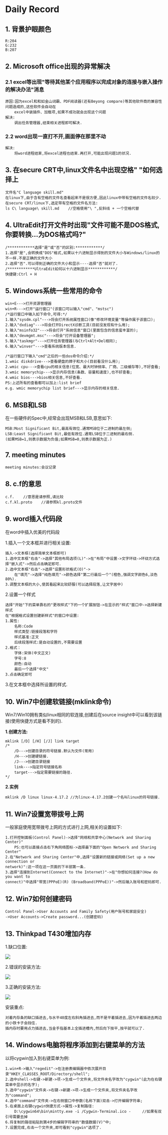 # Daily Record

## 1. 背景护眼颜色

	R:204
	G:232
	B:207

## 2. Microsoft office出现的异常解决
	
### 2.1 excel等出现"等待其他某个应用程序以完成对象的连接与嵌入操作的解决办法"消息

	原因:因为excel和和如金山词霸、PDF阅读器(还有Beyong compare)等其他软件商的兼容性问题造成的,这些软件会自动在
		excel中装插件、加载项,如果不成功就会出现这个问题
	解决:
		调出任务管理器,结束相关进程即可解决.

### 2.2 word出现一直打不开,画面停在那里不动

	解决:
		将word进程结束,将excel进程也结束.再打开,可能出现问题1的状况.

## 3. 在secure CRT中,linux文件名中出现空格" "如何选择上

	文件名"C language skill.md"
	在linux下,由于含有空格的文件名查看起来不是很方便,因此linux中带有空格的文件名较少.
	在secure CRT/linux下,选定带有空格的文件名方法:
	ls C\ language\ skill.md	//空格使用"\ ",反斜线 + 一个空格代替

## 4. UltraEdit打开文件时出现"文件可能不是DOS格式,你要转换...为DOS格式吗?"

	/************选择"是"或"否"的区别:************/
	1.选择"是",会转换成"DOS"格式,如果以十六进制显示得到的文件大小与Windows/linux的不一样.不是正确的文件大小
	2.选择"否".可以得到正确的文件大小和显示----选择"否"就对了.
	/************UltraEdit如何以十六进制显示************/
	快捷键:Ctrl + H

## 5. Windows系统一些常用的命令

	win+E--->打开资源管理器
	win+R--->打开"运行窗口"(该窗口可以输入"cmd"、"mstsc")
	/*运行窗口中输入如下命令,可得:*/
	1.输入"sysdm.cpl"--->将会打开系统属性窗口(像"修改环境变量"等操作属于该窗口);
	2.输入"dxdiag"--->将会打开DirectX诊断工具(目前没发现有什么用);
	3.输入"msinfo32"--->将会打开"系统信息"窗口(里面包含的信息蛮丰富的);
	4.输入"devmgmt.msc"--->将会"打开设备管理器";
	5.输入"taskmgr"--->打开任务管理器(与Ctrl+Alt+Del相同);
	6.输入"winver"--->查看系统版本信息.

	/*运行窗口下输入"cmd"之后的一些dos命令介绍:*/
	1.wmic diskdrive--->查看硬盘的牌子和大小(目前看没什么用);
	2.wmic cpu--->查看cpu的相关信息(位宽、最大时钟频率、厂商、二级缓存等),不好查看;
	3.wmic memorychip--->显示内存信息(条数、容量和速度),也不好查看;
	4.wmic bios--->bios相关信息,不好查看.
	PS:上述所有的查看都可以加上:list brief
	e.g. wmic memorychip list brief--->显示内存的相关信息.

## 6. MSB和LSB

在一些硬件的Spec中,经常会出现MSB和LSB,意思如下:

	MSB:Most Significant Bit,最高有效位.通常MSB位于二进制的最左侧;
	LSB:Least Significant Bit,最低有效位.通常LSB位于二进制的最右侧.
	(如果MSB=1,则表示数据为负值;如果MSB=0,则表示数据为正.)
	
## 7. meeting minutes

	meeting minutes:会议记录

## 8. c.f的意思

	c.f.	//意思是请参照,请比较
	c.f.kl.proto	//请参照kl.proto文件

## 9. word插入代码段

在word中插入优美的代码段

1.插入一个文本框并进行相关设置:

	插入->文本框(选择简单文本框即可)
	1.选中文本框"右击"->选择"其他布局选项(L)"->在"布局"中设置->文字环绕->环绕方式选择"嵌入式"->然后点击确定即可.
	2.选中文本框"右击"->选择"设置形状格式(O)"->
		在"填充"->选择"纯色填充"->颜色选择"第二行最后一个"(橙色,强调文字颜色6,淡色80%).
	3.调整文本框的大小,使其看起来比较舒服(可以选择段落,让文字居中)

2.设置一个样式

	选择"开始"下的菜单靠右的"更改样式"下的一个扩展按钮->在显示的"样式"窗口中->选择新建样式
	在"根据格式设置创建新样式"的窗口中设置:
	1.属性:
		名称:Code
		样式类型:链接段落和字符
		样式基准:正文
		后续段落样式:是自动设置的,不需要设置
	2.格式：
		字体:宋体(中文正文)
		字号:8
		颜色:自动
		最后一个选择"中文"
	3.点击确定即可

3.在文本框中选择所设置的样式.
		
## 10. Win7中创建软链接(mklink命令)

Win7/Win10拥有类似linux相同的软连接,创建后在source insight中可以看到该链接(使用快捷方式是看不到的).

**1.创建方法:**

	mklink [/D] [/H] [/J] link target
	/*
		/D--->创建目录的符号链接.默认为文件(常用)
		/H--->创建硬链接.
		/J--->创建目录链接
		link--->指定符号链接名称
		target--->指定需要链接的路径.
	*/

**2.实例**

	mklink /D linux linux-4.17.2 //为linux-4.17.2创建一个名叫linux的符号链接.

## 11. Win7设置宽带拨号上网

一般家庭使用宽带拨号上网的方式进行上网,相关的设置如下:

	1.打开控制面板(Control Panel)->选择"网络和共享中心(Network and Sharing Center)"
		PS:也可以直接点击右下角网络图标->选择最下面的"Open Network and Sharing Center"
	2.在"Network and Sharing Center"中,选择"设置新的链接或网络(Set up a new connection or
	network)":这一项在这一页面的下半部第一条.
	3.选择"连接到Internet(Connect to the Internet)"->在"你想如何连接?(How do you want to
	connect)"中选择"带宽(PPPoE)(R) (Broadband(PPPoE))"->然后输入账号和密码即可.
	
## 12. Win7如何创建密码

	Control Panel->User Accounts and Family Safety(用户账号和家庭安全)
	->User Accounts->Create password...(创建密码)

## 13. Thinkpad T430增加内存

1.缺口位置:

![](images/thinkpad_t430_gap.png)

2.错误的安装方法:

![](images/thinkpad_t430_wrong.png)

3.正确的安装方法:

![](images/thinkpad_t430_right.png)

安装重点:

	对着内存条的缺口插进去,与水平40度左右斜角插进去,而不是平着插进去,因为平着插进去两边的小铁卡子会挡住.
	插内存时要用点力插进去,当金手指基本上全插进槽内,然后向下按平,按平就可以了.

## 14. Windows电脑将程序添加到右键菜单的方法

以将cygwin加入到右键菜单为例:

	1.win+R->输入"regedit"->在注册表编辑器中依次展开目录"HKEY_CLASSES_ROOT/Directory/shell";
	2.选中shell->右键->新建->项->生成一个文件夹,将文件夹名字改为"cygwin"(此为在右键菜单中显示的名字);
	3.选中"cygwin"文件夹->右键->新建->项->生成一个文件夹,将文件夹名字改为"command";
	4.选中"command"文件夹->在右侧窗口中参数(名称下面)双击->打开编辑字符串;
	5.在桌面上右键cygwin快捷方式->属性->复制路径:
		D:\cygwin64\bin\mintty.exe -i /Cygwin-Terminal.ico -	 //如果有双引号需要去掉
	6.将复制的路径粘贴到第4步的编辑字符串的"数值数据(V)"中;
	7.设置完成,右击一个文件夹,即可看到"cygwin"选项了.

